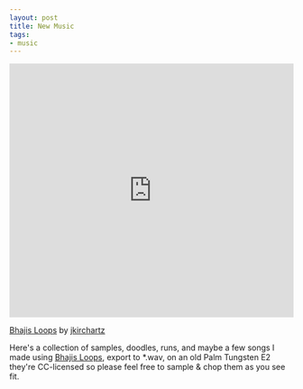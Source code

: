 ```yaml
--- 
layout: post 
title: New Music 
tags:
- music
---   
```


<iframe width="100%" height="450" scrolling="no" frameborder="no" src="http://w.soundcloud.com/player/?url=http%3A%2F%2Fapi.soundcloud.com%2Fplaylists%2F821003&amp;show_artwork=true">
</iframe>

[Bhajis Loops](http://soundcloud.com/jkirchartz/sets/bhajis-loops) by [jkirchartz](http://soundcloud.com/jkirchartz)  

Here's a collection of samples, doodles, runs, and maybe a few songs I made
using [Bhajis Loops](http://www.chocopoolp.com/), export to *.wav, on an old
Palm Tungsten E2 they're CC-licensed so please feel free to
sample & chop them as you see fit.
